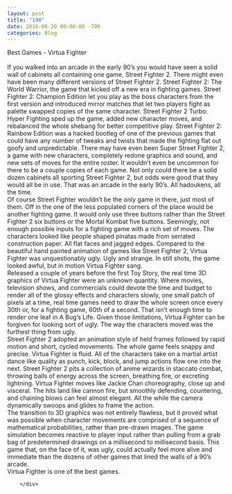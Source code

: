```yaml
---
layout: post
title: "190﻿"
date: 2016-06-20 00:00:00 -700
categories: Blog
---
```


<div class="blog-content">
				<div class="paragraph" style="text-align:left;"><span><span>Best Games - Virtua Fighter</span></span><br><span></span><br><span><span>If you walked into an arcade in the early 90&rsquo;s you would have seen a solid wall of cabinets all containing one game, Street Fighter 2. There might even have been many different versions of Street Fighter 2.&nbsp;Street Fighter 2: The World Warrior, the game that kicked off a new era in fighting games. Street Fighter 2: Champion Edition let you play as the boss characters from the first version and introduced mirror matches that let two&nbsp;players fight as palette swapped copies of the same character. Street Fighter 2 Turbo: Hyper Fighting sped up&nbsp;the game, added new character moves, and rebalanced the whole shebang for better competitive play. Street Fighter 2: Rainbow Edition was a hacked bootleg of one of the previous games that could have any number of tweaks and twists that made the fighting flat out goofy and unpredictable. There may have even been Super Street Fighter 2, a game with new characters, completely redone graphics and sound, and new sets of moves for the entire roster. It wouldn&rsquo;t even be uncommon for there to be a couple copies of each game. Not only could there be a solid dozen cabinets all sporting Street Fighter 2, but odds were good that they would all be in use. That was an arcade in the early 90&rsquo;s. All hadoukens, all the time.</span></span><br><span></span><span><span>Of course Street Fighter wouldn&rsquo;t be the only game in there, just most of them. Off in the one of the less populated corners of the place would be another fighting game. It would only use three buttons rather than the Street Fighter 2 six buttons or the Mortal Kombat five buttons. Seemingly, not enough possible inputs for a fighting game with a rich set of moves. The characters looked like people shaped pinatas made from serrated construction paper. All flat faces and jagged edges. Compared to the beautiful hand painted animation of games like Street Fighter 2, Virtua Fighter was unquestionably ugly. Ugly and strange. In still shots, the game looked awful, but in motion Virtua Fighter sang.</span></span><br><span></span><span><span>Released a couple of years before the first Toy Story, the real time 3D graphics of Virtua Fighter were an unknown quantity. Where movies, television shows, and commercials could devote the time and budget to render all of the glossy effects and characters slowly, one small patch of pixels at a time, real time games need to draw the whole screen once every 30th or, for a fighting game, 60th of a second. That isn&rsquo;t enough time to render one leaf in A Bug&rsquo;s Life. Given those limitations, Virtua Fighter can be forgiven for looking sort of ugly. The way the characters moved was the furthest thing from ugly. </span></span><br><span></span><span><span>Street Fighter 2 adopted an animation style of held frames followed by rapid motion and short, cycled movements. The whole game feels snappy and precise. Virtua Fighter is fluid. All of the characters take on a martial artist dance like quality as punch, kick, block, and jump actions flow one into the next. Street Fighter 2 pits a collection of anime wizards in staccato combat, throwing balls of energy across the screen, breathing fire, or excreting lightning. Virtua Fighter moves like Jackie Chan choreography, close up and visceral. The hits land like cannon fire, but smoothly defending, countering, and chaining blows can feel almost elegant. All the while the camera dynamically&nbsp;swoops and glides to frame the action.</span></span><br><span></span><span><span>The transition to 3D graphics was not entirely flawless, but it proved what was possible when character movements are comprised of a sequence of mathematical probabilities, rather than pre-drawn images. The game simulation becomes reactive to player input rather than pulling from a grab bag of predetermined drawings on a millisecond to millisecond basis. This game that, on the face of it, was ugly, could actually feel more alive and immediate than the dozens of other games that lined the walls of a 90&rsquo;s arcade. </span></span><br><span></span><span><span>Virtua Fighter is one of the best games.</span></span><br><span></span></div>

		</div>
        